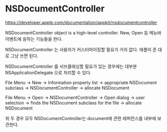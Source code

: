 # NSDocumentController

https://developer.apple.com/documentation/appkit/nsdocumentcontroller

NSDocumentController object is a high-level controller.
New, Open 등 메뉴바 이벤트에 응하는 기능들을 한다.

NSDocumentController 는 사용자가 커스터마이징할 필요가 거의 없다.
애플이 준 대로 그냥 쓰면 된다.

NSDocumentController 를 서브클래싱할 필요가 있는 경우에는
대부분 NSApplicationDelegate 으로 처리할 수 있다.

File Menu -> New -> Information property list
-> appropriate NSDocument subclass
-> NSDocumentController -> allocate NSDocument

File Menu -> Open -> NSDocumentController -> Open dialog -> user selection
-> finds the NSDocument subclass for the file -> allocate NSDocument

위 두 경우 모두 NSDocumentController는 document에 관한 레퍼런스를 내부에 보관한다.

